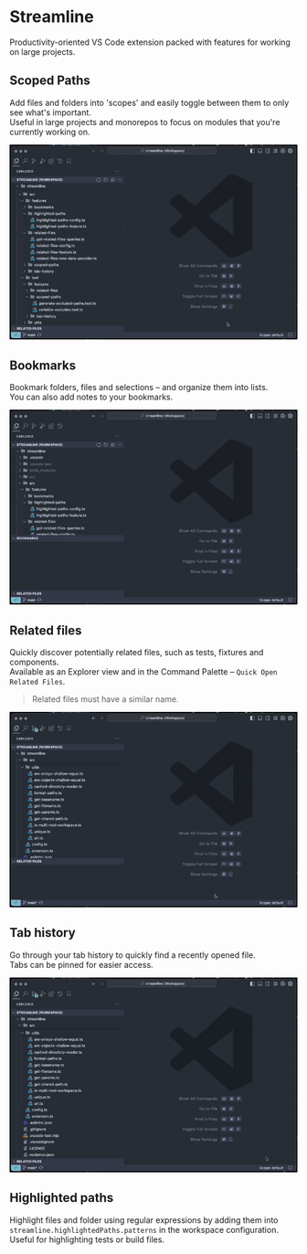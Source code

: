 # Streamline

Productivity-oriented VS Code extension packed with features for working on large projects.

## Scoped Paths

Add files and folders into 'scopes' and easily toggle between them to only see what's important.  
Useful in large projects and monorepos to focus on modules that you're currently working on.

![Demo](docs/scoped_paths.gif)

## Bookmarks

Bookmark folders, files and selections – and organize them into lists.  
You can also add notes to your bookmarks.

![Demo](docs/bookmarks.gif)

## Related files

Quickly discover potentially related files, such as tests, fixtures and components.  
Available as an Explorer view and in the Command Palette – `Quick Open Related Files`.

> Related files must have a similar name.

![Demo](docs/related_files.gif)

## Tab history

Go through your tab history to quickly find a recently opened file.  
Tabs can be pinned for easier access.

![Demo](docs/tab_history.gif)

## Highlighted paths

Highlight files and folder using regular expressions by adding them into `streamline.highlightedPaths.patterns` in the workspace configuration.  
Useful for highlighting tests or build files.
